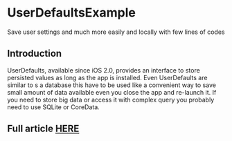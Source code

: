 # UserDefaultsExample
Save user settings and much more easily and locally with few lines of codes

## Introduction
UserDefaults, available since iOS 2.0, provides an interface to store persisted values as long as the app is installed. Even UserDefaults are similar to s a database this have to be used like a convenient way to save small amount of data available even you close the app and re-launch it. If you need to store big data or access it with complex query you probably need to use SQLite or CoreData.

## Full article [HERE]()
